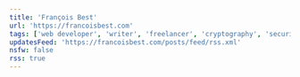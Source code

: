 ```yaml
---
title: 'François Best'
url: 'https://francoisbest.com'
tags: ['web developer', 'writer', 'freelancer', 'cryptography', 'security', 'privacy', 'web design']
updatesFeed: 'https://francoisbest.com/posts/feed/rss.xml'
nsfw: false
rss: true
---
```

